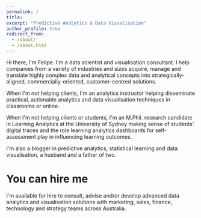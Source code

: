 ```yaml
---
permalink: /
title: 
excerpt: "Predictive Analytics & Data Visualisation"
author_profile: true
redirect_from: 
  - /about/
  - /about.html
---
```


Hi there, I'm Felipe. I'm a data scientist and visualisation consultant. I help companies from a variety of industries and sizes acquire, manage and translate highly complex data and analytical concepts into strategically-aligned, commercially-oriented, customer-centred solutions.

When I'm not helping clients, I'm an analytics instructor helping disseminate practical, actionable analytics and data visualisation techniques in classrooms or online.

When I'm not helping clients or students, I'm an M.Phil. research candidate in Learning Analytics at the University of Sydney making sense of students' digital traces and the role learning analytics dashboards for self-assessment play in influencing learning outcomes.

I'm also a blogger in predictive analytics, statistical learning and data visualisation, a husband and a father of two.


You can hire me
======

I'm available for hire to consult, advise and/or develop advanced data analytics and visualisation solutions with marketing, sales, finance, technology and strategy teams across Australia.





